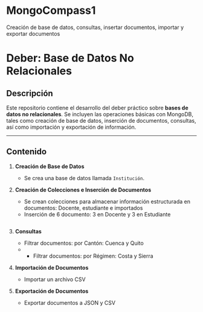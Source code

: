 # MongoCompass1
Creación de base de datos, consultas, insertar documentos, importar y exportar documentos

# Deber: Base de Datos No Relacionales

## Descripción
Este repositorio contiene el desarrollo del deber práctico sobre **bases de datos no relacionales**. Se incluyen las operaciones básicas con MongoDB, tales como creación de base de datos, inserción de documentos, consultas, así como importación y exportación de información.

---

## Contenido

1. **Creación de Base de Datos**
   - Se crea una base de datos llamada `Institución`.

2. **Creación de Colecciones e Inserción de Documentos**
   - Se crean colecciones para almacenar información estructurada en documentos: Docente, estudiante e importados
   - Inserción de 6 documento: 3 en Docente y 3 en Estudiante
     ```javascript

3. **Consultas**
   - Filtrar documentos: por Cantón: Cuenca y Quito
   -  - Filtrar documentos: por Régimen: Costa y Sierra
   
4. **Importación de Documentos**
   - Importar un archivo CSV 

5. **Exportación de Documentos**
   - Exportar documentos a JSON y CSV
